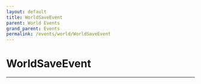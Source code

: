 ```yaml
---
layout: default
title: WorldSaveEvent
parent: World Events
grand_parent: Events
permalink: /events/world/WorldSaveEvent
---
```


# WorldSaveEvent

---
